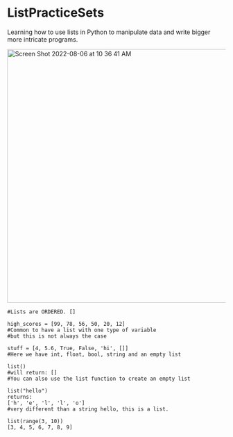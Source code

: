 # ListPracticeSets

Learning how to use lists in Python to manipulate data and write bigger more intricate programs. 


<img width="584" alt="Screen Shot 2022-08-06 at 10 36 41 AM" src="https://user-images.githubusercontent.com/66803124/183253489-f3491908-cdb8-4f06-b4bd-a4aa06179a0a.png">

```
#Lists are ORDERED. []

high_scores = [99, 78, 56, 50, 20, 12]
#Common to have a list with one type of variable
#but this is not always the case

stuff = [4, 5.6, True, False, 'hi', []]
#Here we have int, float, bool, string and an empty list

list()
#will return: []
#You can also use the list function to create an empty list

list("hello")
returns: 
['h', 'e', 'l', 'l', 'o']
#very different than a string hello, this is a list. 

list(range(3, 10))
[3, 4, 5, 6, 7, 8, 9]
```
